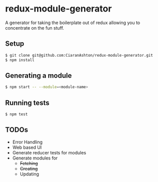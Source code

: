 # redux-module-generator
A generator for taking the boilerplate out of redux allowing you to concentrate on the fun stuff. 

## Setup
```bash
$ git clone git@github.com:CiaranAshton/redux-module-generator.git
$ npm install
```

## Generating a module
```bash
$ npm start -- --module=<module-name>
```

## Running tests
```bash
$ npm test
```

## TODOs
- Error Handling
- Web based UI
- Generate reducer tests for modules
- Generate modules for
	- ~~Fetching~~
	- ~~Creating~~
	- Updating